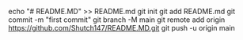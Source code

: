 echo "# README.MD" >> README.md
git init
git add README.md
git commit -m "first commit"
git branch -M main
git remote add origin https://github.com/Shutch147/README.MD.git
git push -u origin main
